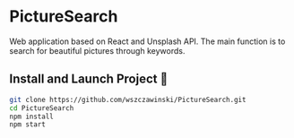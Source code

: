 # PictureSearch 

Web application based on React and Unsplash API. The main function is to search for beautiful pictures through keywords.


## Install and Launch Project 🚀 
```bash
git clone https://github.com/wszczawinski/PictureSearch.git
cd PictureSearch
npm install
npm start
```
